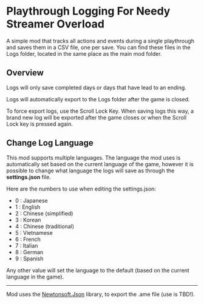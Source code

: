 # Playthrough Logging For Needy Streamer Overload

A simple mod that tracks all actions and events during a single playthrough and saves them in a CSV file, one per save.
You can find these files in the Logs folder, located in the same place as the main mod folder.

## Overview

Logs will only save completed days or days that have lead to an ending.

Logs will automatically export to the Logs folder after the game is closed. 

To force export logs, use the Scroll Lock Key. When saving logs this way, a brand new log will be exported after the game closes or when the Scroll Lock key is pressed again.

## Change Log Language

This mod supports multiple languages. The language the mod uses is automatically set based on the current language of the game, however it is possible to change what language the logs will save as through the **settings.json** file.

Here are the numbers to use when editing the settings.json:

- 0 : Japanese
- 1 : English
- 2 : Chinese (simplified)
- 3 : Korean
- 4 : Chinese (traditional)
- 5 : Vietnamese
- 6 : French
- 7 : Italian
- 8 : German
- 9 : Spanish

Any other value will set the language to the default (based on the current language in the game).

-----

Mod uses the [Newtonsoft.Json](https://github.com/JamesNK/Newtonsoft.Json) library, to export the .ame file (use is TBD!).
